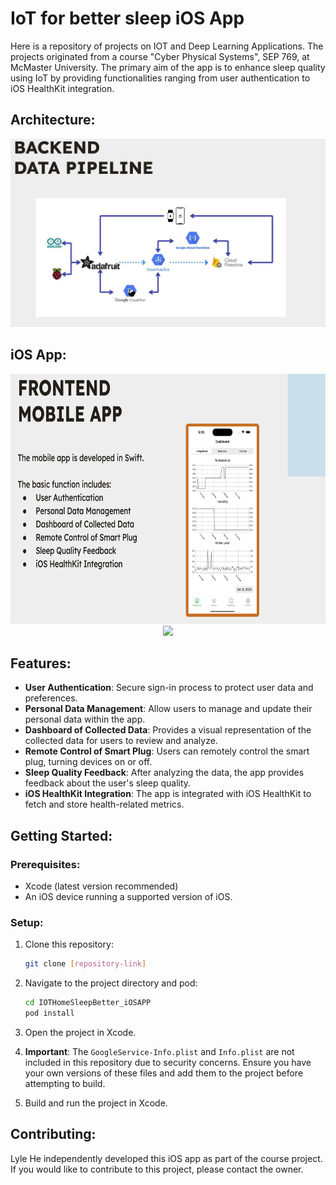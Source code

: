 # IoT for better sleep iOS App

Here is a repository of projects on IOT and Deep Learning Applications. The projects originated from a course "Cyber Physical Systems", SEP 769, at McMaster University. The primary aim of the app is to enhance sleep quality using IoT by providing functionalities ranging from user authentication to iOS HealthKit integration.

## Architecture:

<p align="center">
    <img src="./Imgs/part1_data_pipline.png" width="875" />
</p>

## iOS App:

<p float="left" align="center">
    <img src="./Imgs/part1_client.png" height="400" />
    <img src="./Imgs/appdemo.gif" height="400" />
</p>

## Features:

- **User Authentication**: Secure sign-in process to protect user data and preferences.
- **Personal Data Management**: Allow users to manage and update their personal data within the app.
- **Dashboard of Collected Data**: Provides a visual representation of the collected data for users to review and analyze.
- **Remote Control of Smart Plug**: Users can remotely control the smart plug, turning devices on or off.
- **Sleep Quality Feedback**: After analyzing the data, the app provides feedback about the user's sleep quality.
- **iOS HealthKit Integration**: The app is integrated with iOS HealthKit to fetch and store health-related metrics.

## Getting Started:

### Prerequisites:

- Xcode (latest version recommended)
- An iOS device running a supported version of iOS.

### Setup:

1. Clone this repository:

   ```bash
   git clone [repository-link]
   ```

2. Navigate to the project directory and pod:

   ```bash
   cd IOTHomeSleepBetter_iOSAPP
   pod install
   ```

3. Open the project in Xcode.

4. **Important**: The `GoogleService-Info.plist` and `Info.plist` are not included in this repository due to security concerns. Ensure you have your own versions of these files and add them to the project before attempting to build.

5. Build and run the project in Xcode.

## Contributing:

Lyle He independently developed this iOS app as part of the course project. If you would like to contribute to this project, please contact the owner.
